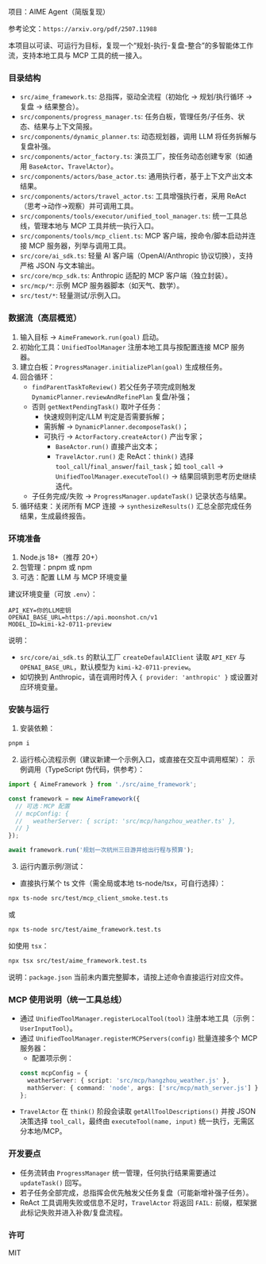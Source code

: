 项目：AIME Agent（简版复现）

参考论文：`https://arxiv.org/pdf/2507.11988`

本项目以可读、可运行为目标，复现一个“规划-执行-复盘-整合”的多智能体工作流，支持本地工具与 MCP 工具的统一接入。

### 目录结构
- `src/aime_framework.ts`: 总指挥，驱动全流程（初始化 → 规划/执行循环 → 复盘 → 结果整合）。
- `src/components/progress_manager.ts`: 任务白板，管理任务/子任务、状态、结果与上下文简报。
- `src/components/dynamic_planner.ts`: 动态规划器，调用 LLM 将任务拆解与复盘补强。
- `src/components/actor_factory.ts`: 演员工厂，按任务动态创建专家（如通用 `BaseActor`、`TravelActor`）。
- `src/components/actors/base_actor.ts`: 通用执行者，基于上下文产出文本结果。
- `src/components/actors/travel_actor.ts`: 工具增强执行者，采用 ReAct（思考→动作→观察）并可调用工具。
- `src/components/tools/executor/unified_tool_manager.ts`: 统一工具总线，管理本地与 MCP 工具并统一执行入口。
- `src/components/tools/mcp_client.ts`: MCP 客户端，按命令/脚本启动并连接 MCP 服务器，列举与调用工具。
- `src/core/ai_sdk.ts`: 轻量 AI 客户端（OpenAI/Anthropic 协议切换），支持严格 JSON 与文本输出。
- `src/core/mcp_sdk.ts`: Anthropic 适配的 MCP 客户端（独立封装）。
- `src/mcp/*`: 示例 MCP 服务器脚本（如天气、数学）。
- `src/test/*`: 轻量测试/示例入口。

### 数据流（高层概览）
1. 输入目标 → `AimeFramework.run(goal)` 启动。
2. 初始化工具：`UnifiedToolManager` 注册本地工具与按配置连接 MCP 服务器。
3. 建立白板：`ProgressManager.initializePlan(goal)` 生成根任务。
4. 回合循环：
   - `findParentTaskToReview()` 若父任务子项完成则触发 `DynamicPlanner.reviewAndRefinePlan` 复盘/补强；
   - 否则 `getNextPendingTask()` 取叶子任务：
     - 快速规则判定/LLM 判定是否需要拆解；
     - 需拆解 → `DynamicPlanner.decomposeTask()`；
     - 可执行 → `ActorFactory.createActor()` 产出专家；
       - `BaseActor.run()` 直接产出文本；
       - `TravelActor.run()` 走 ReAct：`think()` 选择 `tool_call`/`final_answer`/`fail_task`；如 `tool_call` → `UnifiedToolManager.executeTool()` → 结果回填到思考历史继续迭代。
   - 子任务完成/失败 → `ProgressManager.updateTask()` 记录状态与结果。
5. 循环结束：关闭所有 MCP 连接 → `synthesizeResults()` 汇总全部完成任务结果，生成最终报告。

### 环境准备
1. Node.js 18+（推荐 20+）
2. 包管理：pnpm 或 npm
3. 可选：配置 LLM 与 MCP 环境变量

建议环境变量（可放 `.env`）：
```
API_KEY=你的LLM密钥
OPENAI_BASE_URL=https://api.moonshot.cn/v1
MODEL_ID=kimi-k2-0711-preview
```
说明：
- `src/core/ai_sdk.ts` 的默认工厂 `createDefaulAIClient` 读取 `API_KEY` 与 `OPENAI_BASE_URL`，默认模型为 `kimi-k2-0711-preview`。
- 如切换到 Anthropic，请在调用时传入 `{ provider: 'anthropic' }` 或设置对应环境变量。

### 安装与运行
1) 安装依赖：
```bash
pnpm i
```

2) 运行核心流程示例（建议新建一个示例入口，或直接在交互中调用框架）：
示例调用（TypeScript 伪代码，供参考）：
```ts
import { AimeFramework } from './src/aime_framework';

const framework = new AimeFramework({
  // 可选：MCP 配置
  // mcpConfig: {
  //   weatherServer: { script: 'src/mcp/hangzhou_weather.ts' },
  // }
});

await framework.run('规划一次杭州三日游并给出行程与预算');
```

3) 运行内置示例/测试：
- 直接执行某个 ts 文件（需全局或本地 ts-node/tsx，可自行选择）：
```bash
npx ts-node src/test/mcp_client_smoke.test.ts
```
或
```bash
npx ts-node src/test/aime_framework.test.ts
```

如使用 `tsx`：
```bash
npx tsx src/test/aime_framework.test.ts
```

说明：`package.json` 当前未内置完整脚本，请按上述命令直接运行对应文件。

### MCP 使用说明（统一工具总线）
- 通过 `UnifiedToolManager.registerLocalTool(tool)` 注册本地工具（示例：`UserInputTool`）。
- 通过 `UnifiedToolManager.registerMCPServers(config)` 批量连接多个 MCP 服务器：
  - 配置项示例：
  ```ts
  const mcpConfig = {
    weatherServer: { script: 'src/mcp/hangzhou_weather.js' },
    mathServer: { command: 'node', args: ['src/mcp/math_server.js'] },
  };
  ```
- `TravelActor` 在 `think()` 阶段会读取 `getAllToolDescriptions()` 并按 JSON 决策选择 `tool_call`，最终由 `executeTool(name, input)` 统一执行，无需区分本地/MCP。

### 开发要点
- 任务流转由 `ProgressManager` 统一管理，任何执行结果需要通过 `updateTask()` 回写。
- 若子任务全部完成，总指挥会优先触发父任务复盘（可能新增补强子任务）。
- ReAct 工具调用失败或信息不足时，`TravelActor` 将返回 `FAIL:` 前缀，框架据此标记失败并进入补救/复盘流程。

### 许可
MIT
